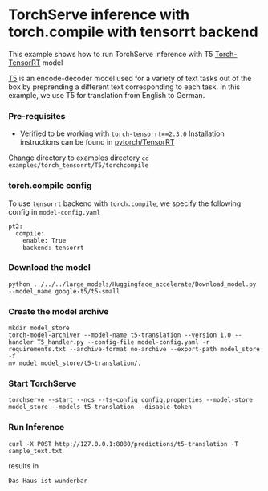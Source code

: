 # TorchServe inference with torch.compile with tensorrt backend

This example shows how to run TorchServe inference with T5 [Torch-TensorRT](https://github.com/pytorch/TensorRT) model



[T5](https://huggingface.co/docs/transformers/en/model_doc/t5#inference) is an encode-decoder model used for a variety of text tasks out of the box by preprending a different text corresponding to each task. In this example, we use T5 for translation from English to German.

### Pre-requisites

- Verified to be working with `torch-tensorrt==2.3.0`
Installation instructions can be found in [pytorch/TensorRT](https://github.com/pytorch/TensorRT)

Change directory to examples directory `cd examples/torch_tensorrt/T5/torchcompile`

### torch.compile config

To use `tensorrt` backend with `torch.compile`, we specify the following config in `model-config.yaml`

```
pt2:
  compile:
    enable: True
    backend: tensorrt
```

### Download the model

```
python ../../../large_models/Huggingface_accelerate/Download_model.py --model_name google-t5/t5-small
```

### Create the model archive
```
mkdir model_store
torch-model-archiver --model-name t5-translation --version 1.0 --handler T5_handler.py --config-file model-config.yaml -r requirements.txt --archive-format no-archive --export-path model_store -f
mv model model_store/t5-translation/.
```

### Start TorchServe

```
torchserve --start --ncs --ts-config config.properties --model-store model_store --models t5-translation --disable-token
```

### Run Inference

```
curl -X POST http://127.0.0.1:8080/predictions/t5-translation -T sample_text.txt
```

results in 

```
Das Haus ist wunderbar
```


